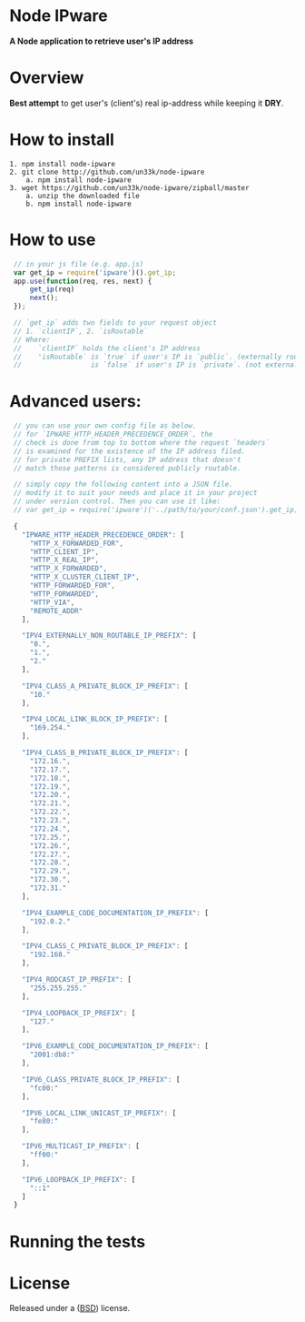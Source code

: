 Node IPware
====================

**A Node application to retrieve user's IP address**


Overview
====================

**Best attempt** to get user's (client's) real ip-address while keeping it **DRY**.

How to install
====================

    1. npm install node-ipware
    2. git clone http://github.com/un33k/node-ipware
        a. npm install node-ipware
    3. wget https://github.com/un33k/node-ipware/zipball/master
        a. unzip the downloaded file
        b. npm install node-ipware

How to use
====================

   ```javascript
    // in your js file (e.g. app.js)
    var get_ip = require('ipware')().get_ip;
    app.use(function(req, res, next) {
        get_ip(req)
        next();
    });

    // `get_ip` adds two fields to your request object
    // 1. `clientIP`, 2. `isRoutable`
    // Where:
    //    `clientIP` holds the client's IP address
    //    'isRoutable` is `true` if user's IP is `public`. (externally route-able)
    //                 is `false` if user's IP is `private`. (not externally route-able)

   ```

Advanced users:
====================

   ```javascript
    // you can use your own config file as below.
    // for `IPWARE_HTTP_HEADER_PRECEDENCE_ORDER`, the
    // check is done from top to bottom where the request `headers`
    // is examined for the existence of the IP address filed.
    // for private PREFIX lists, any IP address that doesn't
    // match those patterns is considered publicly routable.

    // simply copy the following content into a JSON file.
    // modify it to suit your needs and place it in your project
    // under version control. Then you can use it like:
    // var get_ip = require('ipware')('../path/to/your/conf.json').get_ip;

    {
      "IPWARE_HTTP_HEADER_PRECEDENCE_ORDER": [
        "HTTP_X_FORWARDED_FOR",
        "HTTP_CLIENT_IP",
        "HTTP_X_REAL_IP",
        "HTTP_X_FORWARDED",
        "HTTP_X_CLUSTER_CLIENT_IP",
        "HTTP_FORWARDED_FOR",
        "HTTP_FORWARDED",
        "HTTP_VIA",
        "REMOTE_ADDR"
      ],

      "IPV4_EXTERNALLY_NON_ROUTABLE_IP_PREFIX": [
        "0.",
        "1.",
        "2."
      ],

      "IPV4_CLASS_A_PRIVATE_BLOCK_IP_PREFIX": [
        "10."
      ],

      "IPV4_LOCAL_LINK_BLOCK_IP_PREFIX": [
        "169.254."
      ],

      "IPV4_CLASS_B_PRIVATE_BLOCK_IP_PREFIX": [
        "172.16.",
        "172.17.",
        "172.18.",
        "172.19.",
        "172.20.",
        "172.21.",
        "172.22.",
        "172.23.",
        "172.24.",
        "172.25.",
        "172.26.",
        "172.27.",
        "172.28.",
        "172.29.",
        "172.30.",
        "172.31."
      ],

      "IPV4_EXAMPLE_CODE_DOCUMENTATION_IP_PREFIX": [
        "192.0.2."
      ],

      "IPV4_CLASS_C_PRIVATE_BLOCK_IP_PREFIX": [
        "192.168."
      ],

      "IPV4_RODCAST_IP_PREFIX": [
        "255.255.255."
      ],

      "IPV4_LOOPBACK_IP_PREFIX": [
        "127."
      ],

      "IPV6_EXAMPLE_CODE_DOCUMENTATION_IP_PREFIX": [
        "2001:db8:"
      ],

      "IPV6_CLASS_PRIVATE_BLOCK_IP_PREFIX": [
        "fc00:"
      ],

      "IPV6_LOCAL_LINK_UNICAST_IP_PREFIX": [
        "fe80:"
      ],

      "IPV6_MULTICAST_IP_PREFIX": [
        "ff00:"
      ],

      "IPV6_LOOPBACK_IP_PREFIX": [
        "::1"
      ]
    }

   ```

Running the tests
====================


License
====================

Released under a ([BSD](LICENSE.md)) license.

